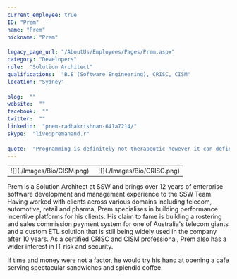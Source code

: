 ```yaml
---
current_employee: true
ID: "Prem"
name: "Prem"
nickname: "Prem"

legacy_page_url: "/AboutUs/Employees/Pages/Prem.aspx"
category: "Developers"
role:  "Solution Architect"
qualifications:  "B.E (Software Engineering), CRISC, CISM"
location: "Sydney"

blog:  ""
website:  ""
facebook:  ""
twitter:  ""
linkedin:  "prem-radhakrishnan-641a7214/"
skype:  "live:premanand.r"

quote:  "Programming is definitely not therapeutic however it can defintely be creative."
---
```


<table cellspacing="0" width="100%" class="ms-rteTable-0"><tbody><tr><td class="ms-rteTableEvenRow-0" style="width:50%;">![](./Images/Bio/CISM.png) 
  

 </td><td class="ms-rteTableEvenRow-0" style="width:50%;text-align:center;">![](./Images/Bio/CRISC.png) 
  
</td></tr></tbody></table>

Prem is a Solution Architect at SSW and brings over 12 years of enterprise software development and management experience to the SSW Team. Having worked with clients across various domains including telecom, automotive, retail and pharma, Prem specialises in building performance incentive platforms for his clients. His claim to fame is building a rostering and sales commission payment system for one of Australia's telecom giants and a custom ETL solution that is still being widely used in the company after 10 years. As a certified CRISC and CISM professional, Prem also has a wider interest in IT risk and security. 

If time and money were not a factor, he would try his hand at opening a cafe serving spectacular sandwiches and splendid coffee.  